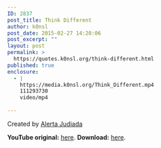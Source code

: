 ```yaml
---
ID: 2837
post_title: Think Different
author: k0nsl
post_date: 2015-02-27 14:20:06
post_excerpt: ""
layout: post
permalink: >
  https://quotes.k0nsl.org/think-different.html
published: true
enclosure:
  - |
    https://media.k0nsl.org/Think_Different.mp4
    111293730
    video/mp4
    
---
```

Created by <a href="http://alertajudiada.com/" title="Alerta Judiada" target="_blank">Alerta Judiada</a>

<strong>YouTube original:</strong> <a href="https://www.youtube.com/watch?v=qvTAottN_8o" title="Think different" target="_blank">here</a>.
<strong>Download:</strong> <a href="https://media.k0nsl.org/Think_Different.mp4" title="download &quot;Think different&quot;" target="_blank">here</a>.